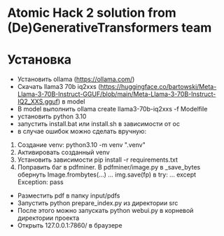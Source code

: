 # Atomic Hack 2 solution from (De)GenerativeTransformers team

# Установка
- Установить ollama (https://ollama.com/)
- Скачать llama3 70b iq2xxs (https://huggingface.co/bartowski/Meta-Llama-3-70B-Instruct-GGUF/blob/main/Meta-Llama-3-70B-Instruct-IQ2_XXS.gguf) в model
- В model выполнить ollama create llama3-70b-iq2xxs -f Modelfile
- установить python 3.10
- запустить install.bat или install.sh в зависимости от ос
- в случае ошибок можно сделать вручную:
 1. Создание venv: python3.10 -m venv ".venv"
 2. Активировать созданный venv
 3. Установить зависимости pip install -r requirements.txt
 4. Поправить баг в pdfminer. В pdfminer/image.py в _save_bytes обернуть Image.frombytes(...) ... img.save(fp) в try: ... except Exception: pass
- Разместить pdf в папку input/pdfs
- Запустить python prepare_index.py из директории src
- После этого можно запускать python webui.py в корневой директории проекта
- Открыть 127.0.0.1:7860/ в браузере